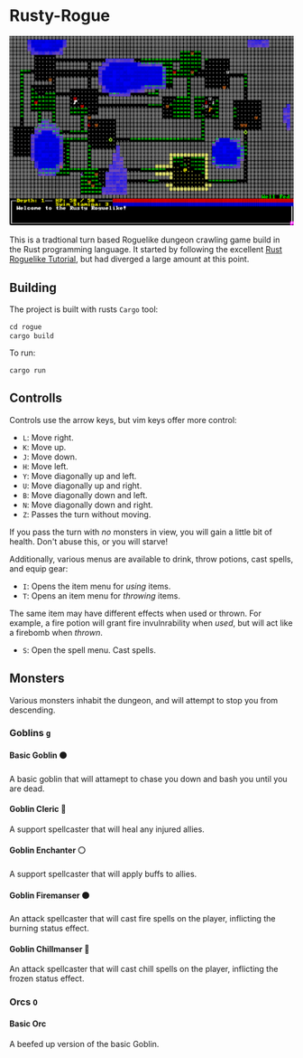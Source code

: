 # Rusty-Rogue

![Gameplay Screenshot](./img/screenshot.png)

This is a tradtional turn based Roguelike dungeon crawling game build in the Rust programming language. It started by following the excellent [Rust Roguelike Tutorial](https://bfnightly.bracketproductions.com/), but had diverged a large amount at this point.

## Building

The project is built with rusts `Cargo` tool:

```
cd rogue
cargo build
```

To run:

```
cargo run
```

## Controlls

Controls use the arrow keys, but vim keys offer more control:

  - `L`: Move right.
  - `K`: Move up.
  - `J`: Move down.
  - `H`: Move left.
  - `Y`: Move diagonally up and left.
  - `U`: Move diagonally up and right.
  - `B`: Move diagonally down and left.
  - `N`: Move diagonally down and right.
  - `Z`: Passes the turn without moving.

If you pass the turn with *no* monsters in view, you will gain a little bit of health. Don't abuse this, or you will starve!

Additionally, various menus are available to drink, throw potions, cast spells, and equip gear:

  - `I`: Opens the item menu for *using* items.
  - `T`: Opens an item menu for *throwing* items.

The same item may have different effects when used or thrown. For example, a fire potion will grant fire invulnrability when *used*, but will act like a firebomb when *thrown*.

  - `S`: Open the spell menu. Cast spells.

## Monsters

Various monsters inhabit the dungeon, and will attempt to stop you from descending.

### Goblins `g`

#### Basic Goblin 🟤
A basic goblin that will attamept to chase you down and bash you until you are dead.

#### Goblin Cleric 🔴
A support spellcaster that will heal any injured allies.

#### Goblin Enchanter ⚪
A support spellcaster that will apply buffs to allies.

#### Goblin Firemanser 🟠
An attack spellcaster that will cast fire spells on the player, inflicting the burning status effect.

#### Goblin Chillmanser 🔵
An attack spellcaster that will cast chill spells on the player, inflicting the frozen status effect.

### Orcs `O`

#### Basic Orc
A beefed up version of the basic Goblin.